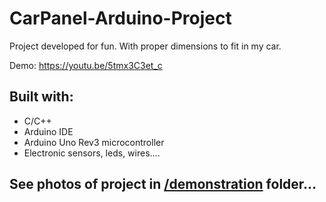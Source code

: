 # CarPanel-Arduino-Project
Project developed for fun. With proper dimensions to fit in my car.

Demo: https://youtu.be/5tmx3C3et_c
## Built with:
  * C/C++
  * Arduino IDE
  * Arduino Uno Rev3 microcontroller
  * Electronic sensors, leds, wires....
## See photos of project in [/demonstration](https://github.com/marko-hudomal/CarPanel-Arduino-Project/tree/master/demonstration) folder...

